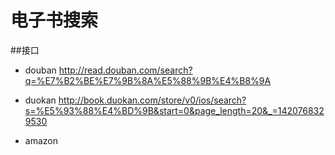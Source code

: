 # 电子书搜索

##接口

* douban http://read.douban.com/search?q=%E7%B2%BE%E7%9B%8A%E5%88%9B%E4%B8%9A

* duokan http://book.duokan.com/store/v0/ios/search?s=%E5%93%88%E4%BD%9B&start=0&page_length=20&_=1420768329530

* amazon 

